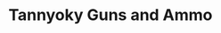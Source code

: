 ---
title: "Tannyoky Guns and Ammo"
address: "19, Ballyreagh Rd, Poyntzpass, Newry, Co. Down BT35 6RQ"
tel: "028 3831 8308"
county: "Down"
category: "Clay Pigeon Shooting"
type: "Content"
lat: "54.293732"
lng: "-6.41067"
---